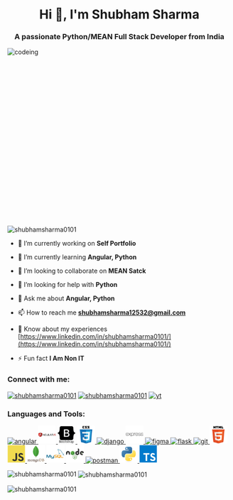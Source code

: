 
<h1 align="center">Hi 👋, I'm Shubham Sharma</h1>
<h3 align="center">A passionate Python/MEAN Full Stack Developer from India</h3>

<img align="right" alt="codeing" width="100%" height="400" src="https://media4.giphy.com/media/qgQUggAC3Pfv687qPC/giphy.gif?cid=ecf05e47ux04amu3aydogi34ikdpyk6x78nebfoltbuty64n&ep=v1_gifs_search&rid=giphy.gif&ct=g">


<p align="left"> <img src="https://komarev.com/ghpvc/?username=shubhamsharma0101&label=Profile%20views&color=0e75b6&style=flat" alt="shubhamsharma0101" /> </p>

- 🔭 I’m currently working on **Self Portfolio**

- 🌱 I’m currently learning **Angular, Python**

- 👯 I’m looking to collaborate on **MEAN Satck**

- 🤝 I’m looking for help with **Python**

- 💬 Ask me about **Angular, Python**

- 📫 How to reach me **shubhamsharma12532@gmail.com**

- 📄 Know about my experiences [https://www.linkedin.com/in/shubhamsharma0101/](https://www.linkedin.com/in/shubhamsharma0101/)

- ⚡ Fun fact **I Am Non IT**

<h3 align="left">Connect with me:</h3>
<p align="left">
<a href="https://linkedin.com/in/shubhamsharma0101" target="blank"><img align="center" src="https://raw.githubusercontent.com/rahuldkjain/github-profile-readme-generator/master/src/images/icons/Social/linked-in-alt.svg" alt="shubhamsharma0101" height="30" width="40" /></a>
<a href="https://instagram.com/shubhamsharma0101" target="blank"><img align="center" src="https://raw.githubusercontent.com/rahuldkjain/github-profile-readme-generator/master/src/images/icons/Social/instagram.svg" alt="shubhamsharma0101" height="30" width="40" /></a>
<a href="https://www.youtube.com/c/yt" target="blank"><img align="center" src="https://raw.githubusercontent.com/rahuldkjain/github-profile-readme-generator/master/src/images/icons/Social/youtube.svg" alt="yt" height="30" width="40" /></a>
</p>

<h3 align="left">Languages and Tools:</h3>
<p align="left"> <a href="https://angular.io" target="_blank" rel="noreferrer"> <img src="https://angular.io/assets/images/logos/angular/angular.svg" alt="angular" width="40" height="40"/> </a> <a href="https://angular.io" target="_blank" rel="noreferrer"> <img src="https://raw.githubusercontent.com/devicons/devicon/master/icons/angularjs/angularjs-original-wordmark.svg" alt="angularjs" width="40" height="40"/> </a> <a href="https://getbootstrap.com" target="_blank" rel="noreferrer"> <img src="https://raw.githubusercontent.com/devicons/devicon/master/icons/bootstrap/bootstrap-plain-wordmark.svg" alt="bootstrap" width="40" height="40"/> </a> <a href="https://www.w3schools.com/css/" target="_blank" rel="noreferrer"> <img src="https://raw.githubusercontent.com/devicons/devicon/master/icons/css3/css3-original-wordmark.svg" alt="css3" width="40" height="40"/> </a> <a href="https://www.djangoproject.com/" target="_blank" rel="noreferrer"> <img src="https://cdn.worldvectorlogo.com/logos/django.svg" alt="django" width="40" height="40"/> </a> <a href="https://expressjs.com" target="_blank" rel="noreferrer"> <img src="https://raw.githubusercontent.com/devicons/devicon/master/icons/express/express-original-wordmark.svg" alt="express" width="40" height="40"/> </a> <a href="https://www.figma.com/" target="_blank" rel="noreferrer"> <img src="https://www.vectorlogo.zone/logos/figma/figma-icon.svg" alt="figma" width="40" height="40"/> </a> <a href="https://flask.palletsprojects.com/" target="_blank" rel="noreferrer"> <img src="https://www.vectorlogo.zone/logos/pocoo_flask/pocoo_flask-icon.svg" alt="flask" width="40" height="40"/> </a> <a href="https://git-scm.com/" target="_blank" rel="noreferrer"> <img src="https://www.vectorlogo.zone/logos/git-scm/git-scm-icon.svg" alt="git" width="40" height="40"/> </a> <a href="https://www.w3.org/html/" target="_blank" rel="noreferrer"> <img src="https://raw.githubusercontent.com/devicons/devicon/master/icons/html5/html5-original-wordmark.svg" alt="html5" width="40" height="40"/> </a> <a href="https://developer.mozilla.org/en-US/docs/Web/JavaScript" target="_blank" rel="noreferrer"> <img src="https://raw.githubusercontent.com/devicons/devicon/master/icons/javascript/javascript-original.svg" alt="javascript" width="40" height="40"/> </a> <a href="https://www.mongodb.com/" target="_blank" rel="noreferrer"> <img src="https://raw.githubusercontent.com/devicons/devicon/master/icons/mongodb/mongodb-original-wordmark.svg" alt="mongodb" width="40" height="40"/> </a> <a href="https://www.mysql.com/" target="_blank" rel="noreferrer"> <img src="https://raw.githubusercontent.com/devicons/devicon/master/icons/mysql/mysql-original-wordmark.svg" alt="mysql" width="40" height="40"/> </a> <a href="https://nodejs.org" target="_blank" rel="noreferrer"> <img src="https://raw.githubusercontent.com/devicons/devicon/master/icons/nodejs/nodejs-original-wordmark.svg" alt="nodejs" width="40" height="40"/> </a> <a href="https://postman.com" target="_blank" rel="noreferrer"> <img src="https://www.vectorlogo.zone/logos/getpostman/getpostman-icon.svg" alt="postman" width="40" height="40"/> </a> <a href="https://www.python.org" target="_blank" rel="noreferrer"> <img src="https://raw.githubusercontent.com/devicons/devicon/master/icons/python/python-original.svg" alt="python" width="40" height="40"/> </a> <a href="https://www.typescriptlang.org/" target="_blank" rel="noreferrer"> <img src="https://raw.githubusercontent.com/devicons/devicon/master/icons/typescript/typescript-original.svg" alt="typescript" width="40" height="40"/> </a> </p>

<p><img align="left" src="https://github-readme-stats.vercel.app/api/top-langs?username=shubhamsharma0101&show_icons=true&locale=en&layout=compact" alt="shubhamsharma0101" /></p>

<p>&nbsp;<img align="center" src="https://github-readme-stats.vercel.app/api?username=shubhamsharma0101&show_icons=true&locale=en" alt="shubhamsharma0101" /></p>

<p><img align="center" src="https://github-readme-streak-stats.herokuapp.com/?user=shubhamsharma0101&" alt="shubhamsharma0101" /></p>
